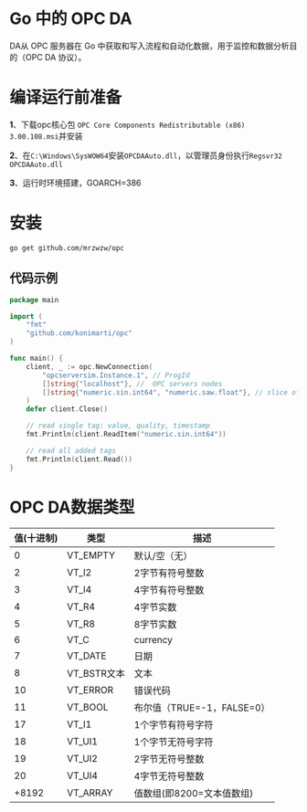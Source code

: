 # Go 中的 OPC DA

DA从 OPC 服务器在 Go 中获取和写入流程和自动化数据，用于监控和数据分析目的（OPC DA 协议）。



# 编译运行前准备

**1**、下载opc核心包 ``OPC Core Components Redistributable (x86) 3.00.108.msi``并安装

**2**、在``C:\Windows\SysWOW64``安装``OPCDAAuto.dll``，以管理员身份执行``Regsvr32 OPCDAAuto.dll``

**3**、运行时环境搭建，GOARCH=386



# 安装

``go get github.com/mrzwzw/opc``



## 代码示例 

```go
package main

import (
	"fmt"
	"github.com/konimarti/opc"
)

func main() {
	client, _ := opc.NewConnection(
		"opcserversim.Instance.1", // ProgId
		[]string{"localhost"}, //  OPC servers nodes
		[]string{"numeric.sin.int64", "numeric.saw.float"}, // slice of OPC tags
	)
	defer client.Close()

	// read single tag: value, quality, timestamp
	fmt.Println(client.ReadItem("numeric.sin.int64"))

	// read all added tags
	fmt.Println(client.Read())
}
```





# OPC DA数据类型

 

| 值(十进制) | 类型        | 描述                       |
| :--------- | ----------- | -------------------------- |
| 0          | VT_EMPTY    | 默认/空（无）              |
| 2          | VT_I2       | 2字节有符号整数            |
| 3          | VT_I4       | 4字节有符号整数            |
| 4          | VT_R4       | 4字节实数                  |
| 5          | VT_R8       | 8字节实数                  |
| 6          | VT_C        | currency                   |
| 7          | VT_DATE     | 日期                       |
| 8          | VT_BSTR文本 | 文本                       |
| 10         | VT_ERROR    | 错误代码                   |
| 11         | VT_BOOL     | 布尔值（TRUE=-1，FALSE=0） |
| 17         | VT_I1       | 1个字节有符号字符          |
| 18         | VT_UI1      | 1个字节无符号字符          |
| 19         | VT_UI2      | 2字节无符号整数            |
| 20         | VT_UI4      | 4字节无符号整数            |
| +8192      | VT_ARRAY    | 值数组(即8200=文本值数组)  |


